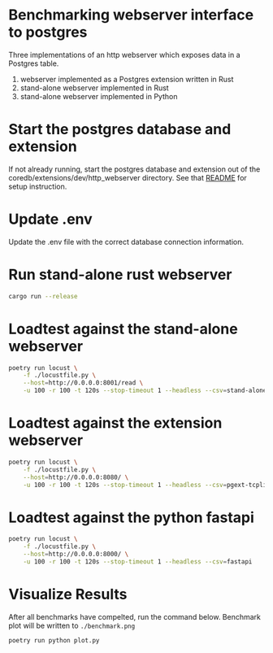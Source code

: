 # Benchmarking webserver interface to postgres

Three implementations of an http webserver which exposes data in a Postgres table.
1. webserver implemented as a Postgres extension written in Rust
2. stand-alone webserver implemented in Rust
3. stand-alone webserver implemented in Python

# Start the postgres database and extension
If not already running, start the postgres database and extension out of the coredb/extensions/dev/http_webserver directory. See that [README](../../http_webserver/README.md) for setup instruction. 


# Update .env
Update the .env file with the correct database connection information.

# Run stand-alone rust webserver

```bash
cargo run --release
```

# Loadtest against the stand-alone webserver

```bash
poetry run locust \
    -f ./locustfile.py \
    --host=http://0.0.0.0:8001/read \
    -u 100 -r 100 -t 120s --stop-timeout 1 --headless --csv=stand-alone-actix
```


# Loadtest against the extension webserver

```bash
poetry run locust \
    -f ./locustfile.py \
    --host=http://0.0.0.0:8080/ \
    -u 100 -r 100 -t 120s --stop-timeout 1 --headless --csv=pgext-tcplistener
```


# Loadtest against the python fastapi
```bash
poetry run locust \
    -f ./locustfile.py \
    --host=http://0.0.0.0:8000/ \
    -u 100 -r 100 -t 120s --stop-timeout 1 --headless --csv=fastapi
```


# Visualize Results

After all benchmarks have compelted, run the command below. Benchmark plot will be written to `./benchmark.png`

```bash
poetry run python plot.py
```
